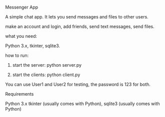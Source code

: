 Messenger App

A simple chat app. It lets you send messages and files to other users.

make an account and login,
add friends,
send text messages,
send files.


what you need:

Python 3.x,
tkinter,
sqlite3.

how to run:

1. start the server:
python server.py


2. start the clients:
python client.py


You can use User1 and User2 for testing, the password is 123 for both. 




Requirements

Python 3.x
tkinter (usually comes with Python),
sqlite3 (usually comes with Python)

